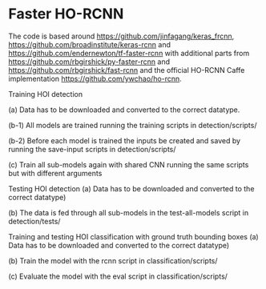# Faster HO-RCNN


The code is based around https://github.com/jinfagang/keras_frcnn,  https://github.com/broadinstitute/keras-rcnn and https://github.com/endernewton/tf-faster-rcnn with additional parts from https://github.com/rbgirshick/py-faster-rcnn and https://github.com/rbgirshick/fast-rcnn and the official HO-RCNN Caffe implementation https://github.com/ywchao/ho-rcnn.


Training HOI detection

(a) Data has to be downloaded and converted to the correct datatype.

(b-1) All models are trained running the training scripts in detection/scripts/

(b-2) Before each model is trained the inputs be created and saved by running the save-input scripts in detection/scripts/

(c) Train all sub-models again with shared CNN running the same scripts but with different arguments



Testing HOI detection
(a) Data has to be downloaded and converted to the correct datatype)

(b) The data is fed through all sub-models in the test-all-models script in detection/tests/



Training and testing HOI classification with ground truth bounding boxes
(a) Data has to be downloaded and converted to the correct datatype)

(b) Train the model with the rcnn script in classification/scripts/

(c) Evaluate the model with the eval script in classification/scripts/

